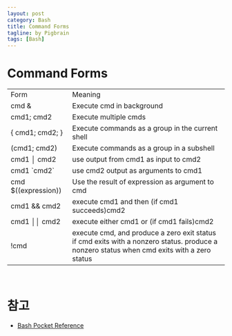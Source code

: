 ```yaml
---
layout: post
category: Bash
title: Command Forms
tagline: by Pigbrain
tags: [Bash]
---
```


<!--more-->

# Command Forms  

<table>  
<tr><td>Form</td><td>Meaning</td></tr>
<tr><td>cmd &</td><td>Execute cmd in background</td></tr>  
<tr><td>cmd1; cmd2</td><td>Execute multiple cmds</td></tr>  
<tr><td>{ cmd1; cmd2; }</td><td>Execute commands as a group in the current shell</td></tr>  
<tr><td>(cmd1; cmd2)</td><td>Execute commands as a group in a subshell</td></tr>  
<tr><td>cmd1 │ cmd2 </td><td>use output from cmd1 as input to cmd2</td></tr>  
<tr><td>cmd1 `cmd2` </td><td>use cmd2 output as arguments to cmd1</td></tr>  
<tr><td>cmd $((expression)) </td><td>Use the result of expression as argument to cmd</td></tr>  
<tr><td>cmd1 && cmd2 </td><td>execute cmd1 and then (if cmd1 succeeds)cmd2</td></tr>  
<tr><td>cmd1 ││ cmd2 </td><td> execute either cmd1 or (if cmd1 fails)cmd2</td></tr>  
<tr><td>!cmd </td><td> execute cmd, and produce a zero exit status if cmd exits with a nonzero status. produce a nonzero status when
cmd exits with a zero status</td></tr>  
</table>  
	
<br>  
  
# 참고
* [Bash Pocket Reference](http://www.amazon.com/bash-Pocket-Reference-OReilly/dp/1449387888)  
